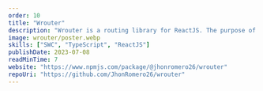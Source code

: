 ```yaml
---
order: 10
title: "Wrouter"
description: "Wrouter is a routing library for ReactJS. The purpose of this library was to learn how routing libraries work in ReactJS. Developed based on the learning acquired with @midudev but with variant functionality using hooks."
image: wrouter/poster.webp
skills: ["SWC", "TypeScript", "ReactJS"]
publishDate: 2023-07-08
readMinTime: 7
website: "https://www.npmjs.com/package/@jhonromero26/wrouter"
repoUri: "https://github.com/JhonRomero26/wrouter"
---
```

